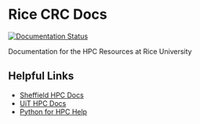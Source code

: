 # Rice CRC Docs
[![Documentation Status](https://readthedocs.org/projects/rice-hpc-docs/badge/?version=latest)](https://rice-hpc-docs.readthedocs.io/en/latest/?badge=latest)

Documentation for the HPC Resources at Rice University

## Helpful Links

* [Sheffield HPC Docs](http://docs.hpc.shef.ac.uk/en/latest/hpc/index.html)
* [UiT HPC Docs](https://hpc-uit.readthedocs.io/en/latest/)
* [Python for HPC Help](https://betterscientificsoftware.github.io/python-for-hpc/tutorials/python.doc-sphinx.html)
